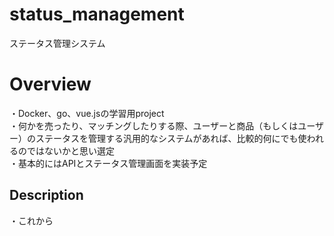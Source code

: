 # status_management
ステータス管理システム

# Overview
・Docker、go、vue.jsの学習用project  
・何かを売ったり、マッチングしたりする際、ユーザーと商品（もしくはユーザー）のステータスを管理する汎用的なシステムがあれば、比較的何にでも使われるのではないかと思い選定  
・基本的にはAPIとステータス管理画面を実装予定

## Description
・これから
